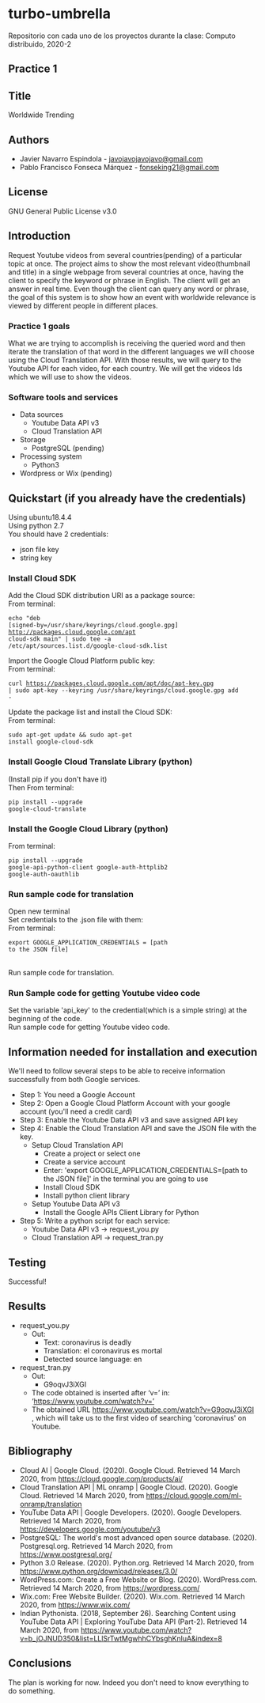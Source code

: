 # turbo-umbrella
Repositorio con cada uno de los proyectos durante la clase: Computo distribuido, 2020-2

## Practice 1
## Title
Worldwide Trending
## Authors
* Javier Navarro Espindola - javojavojavojavo@gmail.com
* Pablo Francisco Fonseca Márquez - fonseking21@gmail.com
	  
## License 
GNU General Public License v3.0

## Introduction
Request Youtube videos from several countries(pending) of a particular topic at once.
The project aims to show the most relevant video(thumbnail and title) in a single webpage from several countries at once, having the client to specify the keyword or phrase in English. The client will get an answer in real time. Even though the client can query any word or phrase, the goal of this system is to show how an event with worldwide relevance is viewed by different people in different places.

### Practice 1 goals
What we are trying to accomplish is receiving the queried word and then iterate the translation of that word in the different languages we will choose using the Cloud Translation API. With those results, we will query to the Youtube API for each video, for each country. We will get the videos Ids which we will use to show the videos.

### Software tools and services
* Data sources
	* Youtube Data API v3
	* Cloud Translation API
* Storage
	* PostgreSQL (pending)
* Processing system
	* Python3
* Wordpress or Wix (pending)

## Quickstart (if you already have the credentials)
Using ubuntu18.4.4  
Using python 2.7  
You should have 2 credentials:
* json file key
* string key

### Install Cloud SDK
Add the Cloud SDK distribution URI as a package source:  
From terminal: <pre><code>echo "deb [signed-by=/usr/share/keyrings/cloud.google.gpg] http://packages.cloud.google.com/apt cloud-sdk main" | sudo tee -a /etc/apt/sources.list.d/google-cloud-sdk.list</code></pre>  

Import the Google Cloud Platform public key:  
From terminal: <pre><code>curl https://packages.cloud.google.com/apt/doc/apt-key.gpg | sudo apt-key --keyring /usr/share/keyrings/cloud.google.gpg add -</code></pre>  

Update the package list and install the Cloud SDK:  
From terminal: <pre><code>sudo apt-get update && sudo apt-get install google-cloud-sdk</code></pre>  

### Install Google Cloud Translate Library (python)
(Install pip if you don't have it)          
Then
From terminal: <pre><code>pip install --upgrade google-cloud-translate</code></pre>

### Install the Google Cloud Library (python)
From terminal: <pre><code>pip install --upgrade google-api-python-client google-auth-httplib2 google-auth-oauthlib</code></pre>

### Run sample code for translation
Open new terminal  
Set credentials to the .json file with them:  
From terminal: <pre><code>export GOOGLE_APPLICATION_CREDENTIALS = [path to the JSON file]</code></pre>  
Run sample code for translation.  

### Run Sample code for getting Youtube video code
Set the variable 'api_key' to the credential(which is a simple string) at the beginning of the code.  
Run sample code for getting Youtube video code.

## Information needed for installation and execution
We'll need to follow several steps to be able to receive information successfully from both Google services.
* Step 1: You need a Google Account 
* Step 2: Open a Google Cloud Platform Account with your google account (you'll need a credit card)
* Step 3: Enable the Youtube Data API v3 and save assigned API key
* Step 4: Enable the Cloud Translation API and save the JSON file with the key.
	* Setup Cloud Translation API
		* Create a project or select one
		* Create a service account
		* Enter: 'export GOOGLE_APPLICATION_CREDENTIALS=[path to the JSON file]' in the terminal you are going to use
		* Install Cloud SDK
		* Install python client library
	* Setup Youtube Data API v3
		* Install the Google APIs Client Library for Python
* Step 5: Write a python script for each service:
	* Youtube Data API v3 -> request_you.py
	* Cloud Translation API -> request_tran.py

## Testing
Successful!

## Results
* request_you.py
	* Out:	
		* Text: coronavirus is deadly
		* Translation: el coronavirus es mortal
		* Detected source language: en
* request_tran.py
	* Out:
		* G9oqvJ3iXGI
	* The code obtained is inserted after ‘v=’ in:  ‘https://www.youtube.com/watch?v=’
	* The obtained URL https://www.youtube.com/watch?v=G9oqvJ3iXGI , which will take us to the first video of searching 'coronavirus' on Youtube.
		
## Bibliography
* Cloud AI | Google Cloud. (2020). Google Cloud. Retrieved 14 March 2020, from https://cloud.google.com/products/ai/
* Cloud Translation API | ML onramp | Google Cloud. (2020). Google Cloud. Retrieved 14 March 2020, from https://cloud.google.com/ml-onramp/translation
* YouTube Data API | Google Developers. (2020). Google Developers. Retrieved 14 March 2020, from https://developers.google.com/youtube/v3
* PostgreSQL: The world's most advanced open source database. (2020). Postgresql.org. Retrieved 14 March 2020, from https://www.postgresql.org/
* Python 3.0 Release. (2020). Python.org. Retrieved 14 March 2020, from https://www.python.org/download/releases/3.0/
* WordPress.com: Create a Free Website or Blog. (2020). WordPress.com. Retrieved 14 March 2020, from https://wordpress.com/
* Wix.com: Free Website Builder. (2020). Wix.com. Retrieved 14 March 2020, from https://www.wix.com/
* Indian Pythonista. (2018, September 26). Searching Content using YouTube Data API | Exploring YouTube Data API (Part-2). Retrieved 14 March 2020, from https://www.youtube.com/watch?v=b_jOJNUD350&list=LLlSrTwtMgwhhCYbsghKnluA&index=8

## Conclusions
The plan is working for now. Indeed you don't need to know everything to do something.
